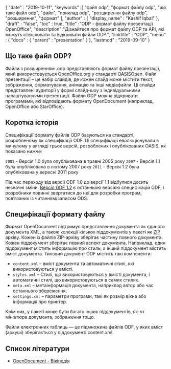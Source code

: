 {
  "date" : "2019-10-11",
  "keywords" :[ "файл odp", "формат файлу odp", "що таке файл odp", "файл", "приклад odp", "розширення файлу odp", "розширення", "формат" ],
  "author" : {
    "display_name" : "Kashif Iqbal"
},
  "draft" : "false",
  "toc" : true,
  "title" :"ODP - формат файлу презентації OpenOffice",
  "description":"Дізнайтеся про формат файлу ODP та API, які можуть створювати та відкривати файли ODP.",
  "linktitle" : "ODP",
  "menu" : {
    "docs" : {
      "parent" : "presentation"
}
},
  "lastmod" : "2019-09-10"
}

## Що таке файл ODP?

Файли з розширенням .odp представляють формат файлу презентації, який використовується OpenOffice.org у стандарті OASISOpen. Файл презентації – це набір слайдів, де кожен слайд може містити текст, зображення, форматування, анімацію та інші медіафайли. Ці слайди представлені аудиторії у формі слайд-шоу з індивідуальними налаштуваннями презентації. Файли ODP можна відкривати програмами, які відповідають формату OpenDocument (наприклад, OpenOffice або StarOffice).

## Коротка історія

Специфікації формату файлів ODP базуються на стандарті, розробленому як специфікації ODF. Ці специфікації еволюціонували в минулому у вигляді трьох версій, розроблених і опублікованих OASIS, як показано нижче:

`2005` - Версія 1.0 була опублікована в травні 2005 року
`2007` - Версія 1.1 була опублікована в лютому 2007 року
`2011` - Версія 1.2 була опублікована у вересні 2011 року

Під час переходу від версії ODF 1.0 до версії 1.1 відбулися досить незначні зміни. [Версія ODF 1.2](https://www.oasis-open.org/standards#opendocumentv1.2) є останньою версією специфікацій ODF, і розробники повинні звертатися до неї для розробки програм, пов’язаних із читанням/записом ODS.

## Специфікації формату файлу

Формат OpenDocument підтримує представлення документа як єдиного документа XML, а також колекції кількох піддокументів у пакеті як [ZIP](https://docs.fileformat.com/compression/zip/) архіву. Кожен із файлів ZIP-архіву зберігає частину повного документа. Кожен піддокумент зберігає певний аспект документа. Наприклад, один піддокумент містить інформацію про стиль, а інший піддокумент містить вміст документа. Типовий документ ODF містить такі компоненти:

* `content.xml` – вміст документа та автоматичні стилі, які використовуються у вмісті.
* `styles.xml` – Стилі, що використовуються у вмісті документа, і автоматичні стилі, що використовуються в самих стилях.
* `meta.xml` – метаінформація документа, наприклад автор або час останнього збереження.
* `settings.xml` – параметри програми, такі як розмір вікна або інформація про принтер.

Крім них, у пакеті може бути багато інших піддокументів, як-от мініатюра документа, зображення тощо.

Файли електронних таблиць — це підмножина файлів ODF, у яких вміст (аркуші) зберігається у піддокументі content.xml.

## Список літератури

* [OpenDocument - Вікіпедія](https://en.wikipedia.org/wiki/OpenDocument)

